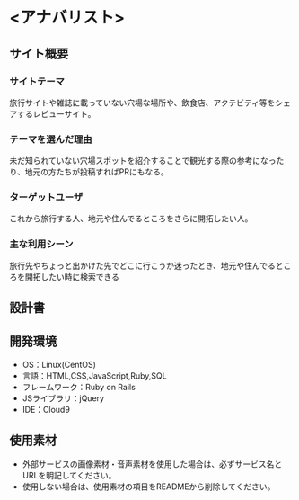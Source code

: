 # <アナバリスト>

## サイト概要
### サイトテーマ
旅行サイトや雑誌に載っていない穴場な場所や、飲食店、アクテビティ等をシェアするレビューサイト。

### テーマを選んだ理由
未だ知られていない穴場スポットを紹介することで観光する際の参考になったり、地元の方たちが投稿すればPRにもなる。

### ターゲットユーザ
これから旅行する人、地元や住んでるところをさらに開拓したい人。

### 主な利用シーン
旅行先やちょっと出かけた先でどこに行こうか迷ったとき、地元や住んでるところを開拓したい時に検索できる

## 設計書
[ER図]: https://app.diagrams.net/#G1hzGyShsfYTBZPZhXKUNSuknbXGXEngFJ
[テーブル定義書]: https://docs.google.com/spreadsheets/d/1NiIMUzkn8DBCp7RWL6rXD7OQG8RrPxQFoaPDSD3_Xro/edit#gid=167916463

## 開発環境
- OS：Linux(CentOS)
- 言語：HTML,CSS,JavaScript,Ruby,SQL
- フレームワーク：Ruby on Rails
- JSライブラリ：jQuery
- IDE：Cloud9

## 使用素材
- 外部サービスの画像素材・音声素材を使用した場合は、必ずサービス名とURLを明記してください。
- 使用しない場合は、使用素材の項目をREADMEから削除してください。
